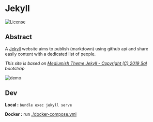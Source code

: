 # Jekyll

[![License](https://img.shields.io/github/license/RealVincentBerthet/jekyll)](https://opensource.org/licenses/MIT)


## Abstract
A [Jekyll](https://jekyllrb.com/) website aims to publish (markdown) using github api and share easily content with a dedicated list of people.


*This site is based on [Mediumish Theme Jekyll - Copyright (C) 2019 Sal](https://github.com/wowthemesnet/mediumish-theme-jekyll) bootstrap*


![demo](./demo.gif)


## Dev

**Local :** `bundle exec jekyll serve`

**Docker :** run [./docker-compose.yml](./docker-compose.yml)
